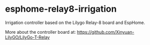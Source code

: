 # esphome-relay8-irrigation

Irrigation controller based on the Lilygo Relay-8 board and EspHome.

More about the controller board at: https://github.com/Xinyuan-LilyGO/LilyGo-T-Relay
